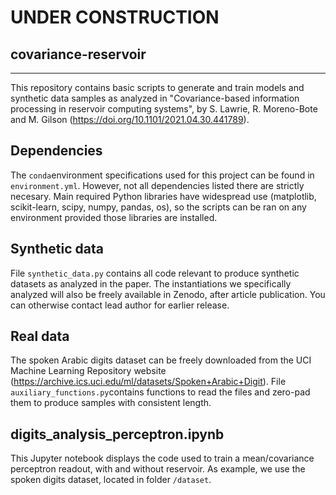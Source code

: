 # UNDER CONSTRUCTION

## covariance-reservoir
----------------------
This repository contains basic scripts to generate and train models and synthetic data samples as analyzed in "Covariance-based information processing in reservoir computing systems", by S. Lawrie, R. Moreno-Bote and M. Gilson (https://doi.org/10.1101/2021.04.30.441789).

## Dependencies
The `conda`environment specifications used for this project can be found in `environment.yml`. However, not all dependencies listed there are strictly necesary.
Main required Python libraries have widespread use (matplotlib, scikit-learn, scipy, numpy, pandas, os), so the scripts can be ran on any environment provided those libraries are installed.

## Synthetic data
File `synthetic_data.py` contains all code relevant to produce synthetic datasets as analyzed in the paper. The instantiations we specifically analyzed will also be freely available in Zenodo, after article publication. You can otherwise contact lead author for earlier release.

## Real data
The spoken Arabic digits dataset can be freely downloaded from the UCI Machine Learning Repository website (https://archive.ics.uci.edu/ml/datasets/Spoken+Arabic+Digit). File `auxiliary_functions.py`contains functions to read the files and zero-pad them to produce samples with consistent length.

## digits_analysis_perceptron.ipynb
This Jupyter notebook displays the code used to train a mean/covariance perceptron readout, with and without reservoir. As example, we use the spoken digits dataset, located in folder `/dataset`.
